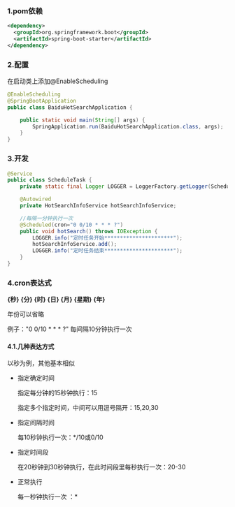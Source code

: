 ### 1.pom依赖

```xml
<dependency>
  <groupId>org.springframework.boot</groupId>
  <artifactId>spring-boot-starter</artifactId>
</dependency>
```

### 2.配置

在启动类上添加@EnableScheduling

```java
@EnableScheduling
@SpringBootApplication
public class BaiduHotSearchApplication {

    public static void main(String[] args) {
        SpringApplication.run(BaiduHotSearchApplication.class, args);
    }
}
```

### 3.开发

```java
@Service
public class ScheduleTask {
    private static final Logger LOGGER = LoggerFactory.getLogger(ScheduleTask.class);

    @Autowired
    private HotSearchInfoService hotSearchInfoService;

    //每隔一分钟执行一次
    @Scheduled(cron="0 0/10 * * * ?")
    public void hotSearch() throws IOException {
        LOGGER.info("定时任务开始**********************");
        hotSearchInfoService.add();
        LOGGER.info("定时任务结束**********************");
    }
}
```

### 4.cron表达式

**{秒} {分} {时} {日} {月} {星期} {年}**

年份可以省略

例子："0 0/10 * * * ?" 每间隔10分钟执行一次

#### 4.1.几种表达方式

以秒为例，其他基本相似

- 指定确定时间

  指定每分钟的15秒钟执行：15

  指定多个指定时间，中间可以用逗号隔开：15,20,30

- 指定间隔时间

  每10秒钟执行一次：*/10或0/10

- 指定时间段 

  在20秒钟到30秒钟执行，在此时间段里每秒执行一次：20-30

- 正常执行

  每一秒钟执行一次 ：*